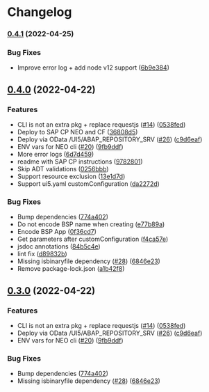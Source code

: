 # Changelog

### [0.4.1](https://github.com/mauriciolauffer/ui5-deployer/compare/v0.4.0...v0.4.1) (2022-04-25)


### Bug Fixes

* Improve error log + add node v12 support ([6b9e384](https://github.com/mauriciolauffer/ui5-deployer/commit/6b9e38409df2b75e2b7ccab683dfc70c6cd51d1b))

## [0.4.0](https://github.com/mauriciolauffer/ui5-deployer/compare/v0.3.0...v0.4.0) (2022-04-22)


### Features

* CLI is not an extra pkg + replace requestjs ([#14](https://github.com/mauriciolauffer/ui5-deployer/issues/14)) ([0538fed](https://github.com/mauriciolauffer/ui5-deployer/commit/0538fed9c5f7415eeffa453e8b735e2b28ad8956))
* Deploy to SAP CP NEO and CF ([36808d5](https://github.com/mauriciolauffer/ui5-deployer/commit/36808d5b73136f25854c9f75882dd8c27acd52b7))
* Deploy via OData /UI5/ABAP_REPOSITORY_SRV ([#26](https://github.com/mauriciolauffer/ui5-deployer/issues/26)) ([c9d6eaf](https://github.com/mauriciolauffer/ui5-deployer/commit/c9d6eafb2d70fbbd6cec08c6fefc90e5628bf3dc))
* ENV vars for NEO cli ([#20](https://github.com/mauriciolauffer/ui5-deployer/issues/20)) ([9fb9ddf](https://github.com/mauriciolauffer/ui5-deployer/commit/9fb9ddf9c01bb30d64bdee7d7c6141fc7f69a9b3))
* More error logs ([6d7d459](https://github.com/mauriciolauffer/ui5-deployer/commit/6d7d45988cfd864d9bf55ee690de14c5f152f201))
* readme with SAP CP instructions ([9782801](https://github.com/mauriciolauffer/ui5-deployer/commit/9782801996c139e9666c2b74d2f3910ff838b777))
* Skip ADT validations ([0256bbb](https://github.com/mauriciolauffer/ui5-deployer/commit/0256bbb9f9a17c280d146239eaddbdf2149aa2fc))
* Support resource exclusion ([13e1d7d](https://github.com/mauriciolauffer/ui5-deployer/commit/13e1d7d0dee0238e160c81abad108d21cb5b8d16))
* Support ui5.yaml customConfiguration ([da2272d](https://github.com/mauriciolauffer/ui5-deployer/commit/da2272d3a7a948f2a33812ab93ed085014af2557))


### Bug Fixes

* Bump dependencies ([774a402](https://github.com/mauriciolauffer/ui5-deployer/commit/774a4025cb5d9b24d1a5bd29d48770e8527c7088))
* Do not encode BSP name when creating ([e77b89a](https://github.com/mauriciolauffer/ui5-deployer/commit/e77b89a730f7aa988392e491c5b249730bb92137))
* Encode BSP App ([0f36cd7](https://github.com/mauriciolauffer/ui5-deployer/commit/0f36cd703a0d2e58b125968b6f41d8292f2c62f6))
* Get parameters after customConfiguration ([f4ca57e](https://github.com/mauriciolauffer/ui5-deployer/commit/f4ca57eccc0c6030eb5b943495c94a87696ff1d3))
* jsdoc annotations ([84b5c4e](https://github.com/mauriciolauffer/ui5-deployer/commit/84b5c4e755915319b1d38aecb51f53220f42a0d3))
* lint fix ([d89832b](https://github.com/mauriciolauffer/ui5-deployer/commit/d89832b918f6305ec83960aca3ab898921257df2))
* Missing isbinaryfile dependency ([#28](https://github.com/mauriciolauffer/ui5-deployer/issues/28)) ([6846e23](https://github.com/mauriciolauffer/ui5-deployer/commit/6846e23abbd04a49a8e7cf1409652edba94d45e9))
* Remove package-lock.json ([a1b42f8](https://github.com/mauriciolauffer/ui5-deployer/commit/a1b42f8f7208f76ddea267e8f8095a0f91cea0a9))

## [0.3.0](https://github.com/mauriciolauffer/ui5-deployer/compare/v0.2.2...v0.3.0) (2022-04-22)


### Features

* CLI is not an extra pkg + replace requestjs ([#14](https://github.com/mauriciolauffer/ui5-deployer/issues/14)) ([0538fed](https://github.com/mauriciolauffer/ui5-deployer/commit/0538fed9c5f7415eeffa453e8b735e2b28ad8956))
* Deploy via OData /UI5/ABAP_REPOSITORY_SRV ([#26](https://github.com/mauriciolauffer/ui5-deployer/issues/26)) ([c9d6eaf](https://github.com/mauriciolauffer/ui5-deployer/commit/c9d6eafb2d70fbbd6cec08c6fefc90e5628bf3dc))
* ENV vars for NEO cli ([#20](https://github.com/mauriciolauffer/ui5-deployer/issues/20)) ([9fb9ddf](https://github.com/mauriciolauffer/ui5-deployer/commit/9fb9ddf9c01bb30d64bdee7d7c6141fc7f69a9b3))


### Bug Fixes

* Bump dependencies ([774a402](https://github.com/mauriciolauffer/ui5-deployer/commit/774a4025cb5d9b24d1a5bd29d48770e8527c7088))
* Missing isbinaryfile dependency ([#28](https://github.com/mauriciolauffer/ui5-deployer/issues/28)) ([6846e23](https://github.com/mauriciolauffer/ui5-deployer/commit/6846e23abbd04a49a8e7cf1409652edba94d45e9))
